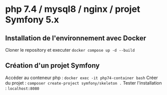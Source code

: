 # php 7.4 / mysql8 / nginx / projet Symfony 5.x

## Installation de l'environnement avec Docker

Cloner le repository et executer `docker compose up -d --build`

## Création d'un projet Symfony

Accéder au conteneur php : `docker exec -it php74-container bash`
Créer du projet : `composer create-project symfony/skeleton .`
Tester l'installation : `localhost:8080`


